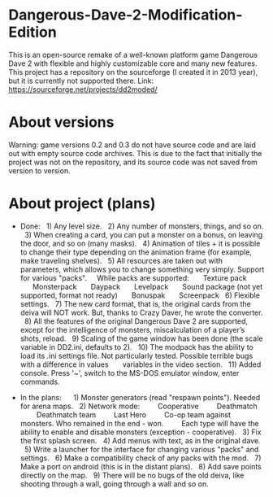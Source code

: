 # Dangerous-Dave-2-Modification-Edition
This is an open-source remake of a well-known platform game Dangerous Dave 2 with flexible and highly customizable core and many new features.
This project has a repository on the sourceforge (I created it in 2013 year), but it is currently not supported there. Link: https://sourceforge.net/projects/dd2moded/

# About versions
Warning: game versions 0.2 and 0.3 do not have source code and are laid out with empty source code archives. This is due to the fact that initially the project was not on the repository, and its source code was not saved from version to version.

# About project (plans)
- Done:
  1) Any level size.
  2) Any number of monsters, things, and so on.
  3) When creating a card, you can put a monster on a bonus, on leaving the door, and so on (many masks).
  4) Animation of tiles + it is possible to change their type depending on the animation frame (for example, make traveling shelves).
  5) All resources are taken out with parameters, which allows you to change something very simply. Support for various "packs".
    While packs are supported:
      Texture pack
      Monsterpack
      Daypack
      Levelpack
      Sound package (not yet supported, format not ready)
      Bonuspak
      Screenpack
  6) Flexible settings.
  7) The new card format, that is, the original cards from the deiva will NOT work. But, thanks to Crazy Daver, he wrote the converter.
  8) All the features of the original Dangerous Dave 2 are supported, except for the intelligence of monsters, miscalculation of a player’s shots, reload.
  9) Scaling of the game window has been done (the scale variable in DD2.ini, defaults to 2).
  10) The modpack has the ability to load its .ini settings file. Not particularly tested. Possible terrible bugs with a difference in values
      variables in the video section.
  11) Added console. Press '~', switch to the MS-DOS emulator window, enter commands.

- In the plans:
  
  1) Monster generators (read "respawn points"). Needed for arena maps.
  2) Network mode:
        Cooperative
        Deathmatch
        Deathmatch team
        Last Hero
        Co-op team against monsters. Who remained in the end - won.
        Each type will have the ability to enable and disable monsters (exception - cooperative).
  3) Fix the first splash screen.
  4) Add menus with text, as in the original dave.
  5) Write a launcher for the interface for changing various "packs" and settings.
  6) Make a compatibility check of any packs with the mod.
  7) Make a port on android (this is in the distant plans).
  8) Add save points directly on the map.
  9) There will be no bugs of the old deiva, like shooting through a wall, going through a wall and so on.

